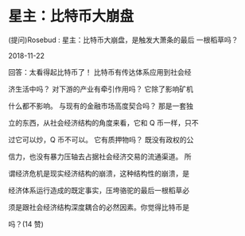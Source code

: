 # 星主：比特币大崩盘

(提问)Rosebud : 星主：比特币大崩盘，是触发大萧条的最后 一根稻草吗？

2018-11-22

回答：太看得起比特币了！ 比特币有传达体系应用到社会经

济生活中吗？ 对下游的产业有牵引作用吗？ 它除了影响矿机

什么都不影响。 与现有的金融市场高度契合吗？ 那是一套独

立的东西，从社会经济结构的角度来看，它和 Q 币一样，只不

过它可以炒，Q 币不可以。 它有质押物吗？ 既没有政权的公

信力，也没有暴力压轴去占据社会经济交易的流通渠道。 所

谓经济危机是现实经济结构的崩溃，这种结构性的崩溃，是

经济体系运行造成的既定事实，压垮骆驼的最后一根稻草必

须是跟社会经济结构深度耦合的必然因素。你觉得比特币是

吗？(14 赞)